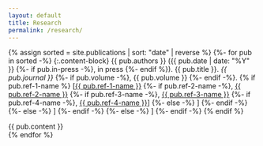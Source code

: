 ```yaml
---
layout: default
title: Research
permalink: /research/
---
```


{% assign sorted = site.publications | sort: "date" | reverse %}
{%- for pub in sorted -%}
  {:.content-block}
  {{ pub.authors }} ({{ pub.date | date: "%Y" }}
  {%- if pub.in-press -%}, in press {%- endif %}).
  {{ pub.title }}.
  _{{ pub.journal }}_
  {%- if pub.volume -%}, {{ pub.volume }} {%- endif -%}. 
  {% if pub.ref-1-name %} [<a href="{{ pub.ref-1-link }}" target="_blank">{{ pub.ref-1-name }}</a>
    {%- if pub.ref-2-name -%}, <a href="{{ pub.ref-2-link }}" target="_blank">{{ pub.ref-2-name }}</a>
      {%- if pub.ref-3-name -%}, <a href="{{ pub.ref-3-link }}" target="_blank">{{ pub.ref-3-name }}</a>
        {%- if pub.ref-4-name -%}, <a href="{{ pub.ref-4-link }}" target="_blank">{{ pub.ref-4-name }}</a>]
        {%- else -%}
        ]
        {%- endif -%}
      {%- else -%}
      ]
      {%- endif -%}
    {%- else -%}
    ]
    {%- endif -%}
  {% endif %}
  <div class="content-note">
    {{ pub.content }}
  </div>
{% endfor %}
